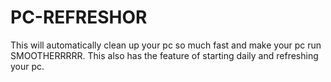 # PC-REFRESHOR
This will automatically clean up your pc so much fast and make your pc run SMOOTHERRRRR. This also has the feature of starting daily and refreshing your pc.
